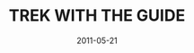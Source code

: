 ---
layout: message
category: message
series: "The Guide"
title: "TREK WITH THE GUIDE"
date: 2011-05-21
message_id: 674
---